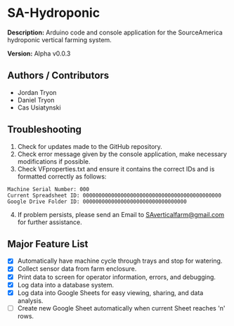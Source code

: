 # SA-Hydroponic
**Description:** Arduino code and console application for the SourceAmerica hydroponic vertical farming system.

**Version:** Alpha v0.0.3

## Authors / Contributors
- Jordan Tryon
- Daniel Tryon
- Cas Usiatynski

## Troubleshooting
1. Check for updates made to the GitHub repository.
2. Check error message given by the console application, make necessary modifications if possible.
3. Check VFproperties.txt and ensure it contains the correct IDs and is formatted correctly as follows:
```
Machine Serial Number: 000
Current Spreadsheet ID: 00000000000000000000000000000000000000000000
Google Drive Folder ID: 000000000000000000000000000000000
```
4. If problem persists, please send an Email to SAverticalfarm@gmail.com for further assistance.

## Major Feature List
- [x] Automatically have machine cycle through trays and stop for watering.
- [x] Collect sensor data from farm enclosure.
- [x] Print data to screen for operator information, errors, and debugging.
- [x] Log data into a database system.
- [x] Log data into Google Sheets for easy viewing, sharing, and data analysis.
- [ ] Create new Google Sheet automatically when current Sheet reaches 'n' rows.
